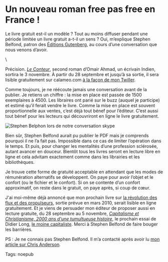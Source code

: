 # Un nouveau roman free pas free en France !

Le livre gratuit est-il un modèle ? Tout au moins diffuser pendant une période limitée un livre gratuit a-t-il un sens ? Oui, m’explique Stephen Belfond, patron des [Éditions Gutenberg](http://www.editionsgutenberg.fr), au cours d’une conversation que nous venons d’avoir.

\

Précision. [*Le Conteur*](http://www.editionsgutenberg.fr/Le_conteur.html), second roman d’Omair Ahmad, un écrivain Indien, sortira le 3 novembre. À partir du 28 septembre et jusqu’à sa sortie, il sera lisible gratuitement sur calameo.com [à la façon de mon Twiller](http://twiller.tcrouzet.com/texte-integral/).

Comme toujours, je ne réécoute jamais une conversation avant de la publier. Je retiens un chiffre : la mise en place est passée de 1500 exemplaires à 4500. Les libraires ont parié sur le buzz (auquel je participe) et estimé qu’il ferait vendre le livre. Comme la mise en place est souvent proportionnelle aux ventes, c’est déjà tout bénef pour l’éditeur. C’est aussi tout bénef pour les lecteurs qui découvriront en ligne le livre gratuitement.

![Stephen Belphon lors de notre conversation skype](https://tcrouzet.com/images_tc/2009/09/StephenBelphon-450x337.png)

Bien sûr, Stephen Belfond aurait pu publier le PDF mais je comprends pourquoi il ne l’a fait pas. Impossible dans ce cas de limiter l’opération dans le temps. Et puis, pour changer les mentalités d’une profession sclérosée, autant avancer en douceur. Bientôt tous les livres seront en lecture libre en ligne et cela advitam exactement comme dans les librairies et les bibliothèques.

Je trouve cette forme de gratuité acceptable en attendant que les modes de rémunération alternatifs se développent. On paye pour avoir l’objet et le confort (ou le fichier et le confort). Si on se contente d’un confort approximatif, on reste dans le gratuit, on paye après, si coup de cœur.

J'ai moi-même déjà annoncé que mon prochain livre sur [la révolution des flux et des propulseurs](/tag/flux/), sortie prévue en mars 2010, serait lisible en ligne gratuitement. Et je viens de persuader mon éditeur de proposer aussi en lecture gratuite, du 28 septembre au 5 novembre, [*Capitalisme et Christianisme, 2000 ans d'une tumultueuse histoire*](http://www.bourin-editeur.fr/auteur/long.html), le prochain essai de Didier Long, [le moine capitaliste](http://fr.wikipedia.org/wiki/Didier_Long_%28%C3%A9crivain%29). Merci à Stephen Belfond de faire bouger les barrières.

PS : Je ne connais pas Stephen Belfond. Il m’a contacté après avoir lu [mon article sur Chris Anderson](/2009/08/28/free-pas-free-arnaque-marketing/).

Tags: noepub